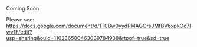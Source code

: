 Coming Soon

Please see: https://docs.google.com/document/d/1T0Bw0yydPMAGOrsJMfBV6xpkOc7lwv1F/edit?usp=sharing&ouid=110236580463039784938&rtpof=true&sd=true
